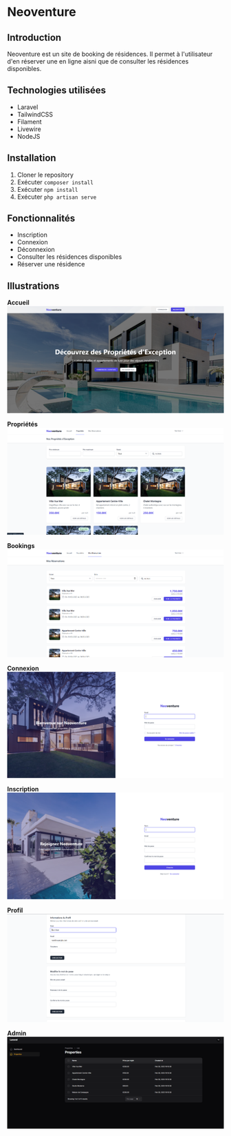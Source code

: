 # Neoventure

## Introduction 

Neoventure est un site de booking de résidences. Il permet à l'utilisateur d'en réserver une en ligne aisni que de consulter les résidences disponibles.

## Technologies utilisées

- Laravel
- TailwindCSS
- Filament
- Livewire
- NodeJS

## Installation

1. Cloner le repository
2. Exécuter `composer install`
3. Exécuter `npm install`
4. Exécuter `php artisan serve`

## Fonctionnalités

- Inscription
- Connexion
- Déconnexion
- Consulter les résidences disponibles
- Réserver une résidence

## Illustrations

**Accueil**
![Image de la page d'accueil](./public/images/home.png)

**Propriétés**
![Image de la page de réservation disponible](./public/images/properties.png)

**Bookings**
![Image de la page de booking](./public/images/bookings.png)

**Connexion**
![Image de la page de connexion](./public/images/connexion.png)

**Inscription**
![Image de la page d'inscription](./public/images/inscription.png)

**Profil**
![Image de la page de profil](./public/images/profil.png)

**Admin**
![Image de la page de gestion des résidences](./public/images/admin.png)